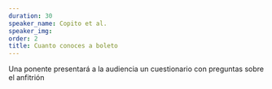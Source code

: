 ```yaml
---
duration: 30
speaker_name: Copito et al.
speaker_img: 
order: 2
title: Cuanto conoces a boleto
---
```


Una ponente presentará a la audiencia un cuestionario con preguntas sobre el anfitrión
